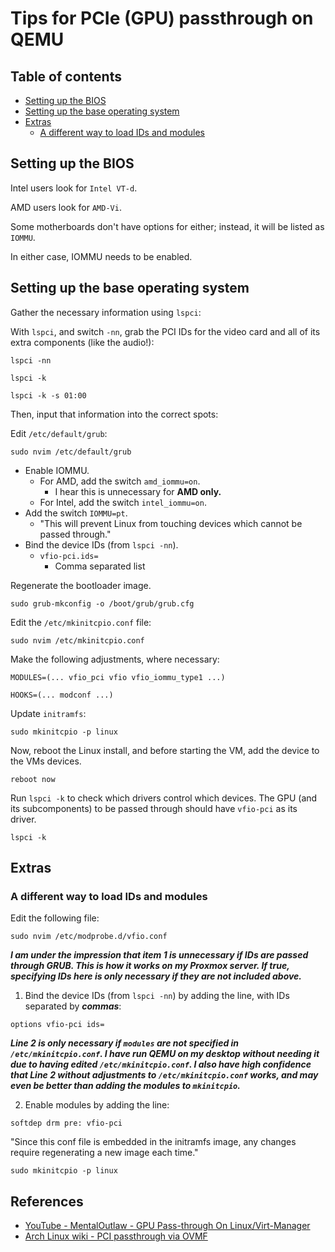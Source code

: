 # Tips for PCIe (GPU) passthrough on QEMU

## Table of contents

- [Setting up the BIOS](#setting-up-the-bios)
- [Setting up the base operating system](#setting-up-the-base-operating-system)
- [Extras](#extras)
    - [A different way to load IDs and modules](#a-different-way-to-load-ids-and-modules)

## Setting up the BIOS

Intel users look for `Intel VT-d`.

AMD users look for `AMD-Vi`.

Some motherboards don't have options for either; instead, it will be listed as `IOMMU`.

In either case, IOMMU needs to be enabled.

## Setting up the base operating system

Gather the necessary information using `lspci`:

With `lspci`, and switch `-nn`, grab the PCI IDs for the video card and all of its extra components (like the audio!):

```
lspci -nn

lspci -k

lspci -k -s 01:00
```

Then, input that information into the correct spots:

Edit `/etc/default/grub`:

```
sudo nvim /etc/default/grub
```

- Enable IOMMU.
  - For AMD, add the switch `amd_iommu=on`.
    - I hear this is unnecessary for **AMD only.**
  - For Intel, add the switch `intel_iommu=on`.
- Add the switch `IOMMU=pt`.
  - "This will prevent Linux from touching devices which cannot be passed through."
- Bind the device IDs (from `lspci -nn`).
  - `vfio-pci.ids=`
    - Comma separated list

Regenerate the bootloader image.

```
sudo grub-mkconfig -o /boot/grub/grub.cfg
```

Edit the `/etc/mkinitcpio.conf` file:

```
sudo nvim /etc/mkinitcpio.conf
```

Make the following adjustments, where necessary:

`MODULES=(... vfio_pci vfio vfio_iommu_type1 ...)`

`HOOKS=(... modconf ...)`

Update `initramfs`:

```
sudo mkinitcpio -p linux
```

Now, reboot the Linux install, and before starting the VM, add the device to the VMs devices.

```
reboot now
```

Run `lspci -k` to check which drivers control which devices. The GPU (and its subcomponents) to be passed through should have `vfio-pci` as its driver.

```
lspci -k
```

## Extras

### A different way to load IDs and modules

Edit the following file:

```
sudo nvim /etc/modprobe.d/vfio.conf
```

***I am under the impression that item 1 is unnecessary if IDs are passed through GRUB. This is how it works on my Proxmox server. If true, specifying IDs here is only necessary if they are not included above.***

1. Bind the device IDs (from `lspci -nn`) by adding the line, with IDs separated by ***commas***:

```
options vfio-pci ids=
```

***Line 2 is only necessary if `modules` are not specified in `/etc/mkinitcpio.conf`. I have run QEMU on my desktop without needing it due to having edited `/etc/mkinitcpio.conf`. I also have high confidence that Line 2 without adjustments to `/etc/mkinitcpio.conf` works, and may even be better than adding the modules to `mkinitcpio`.***

2. Enable modules by adding the line:

```
softdep drm pre: vfio-pci
```

"Since this conf file is embedded in the initramfs image, any changes require regenerating a new image each time."

```
sudo mkinitcpio -p linux
```

## References

- [YouTube - MentalOutlaw - GPU Pass-through On Linux/Virt-Manager](https://www.youtube.com/watch?v=KVDUs019IB8)
- [Arch Linux wiki - PCI passthrough via OVMF](https://wiki.archlinux.org/title/PCI_passthrough_via_OVMF)
